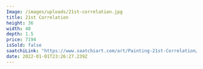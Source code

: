 ```yaml
---
Image: /images/uploads/21st-correlation.jpg
title: 21st Correlation
height: 36
width: 48
depth: 1.5
price: 7194
isSold: false
saatchiLink: "https://www.saatchiart.com/art/Painting-21st-Correlation/189576/3696661/view"
date: 2022-01-01T23:26:27.239Z
---
```

